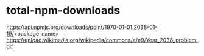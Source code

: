 # total-npm-downloads

https://api.npmjs.org/downloads/point/1970-01-01:2038-01-19/<package_name>
https://upload.wikimedia.org/wikipedia/commons/e/e9/Year_2038_problem.gif
